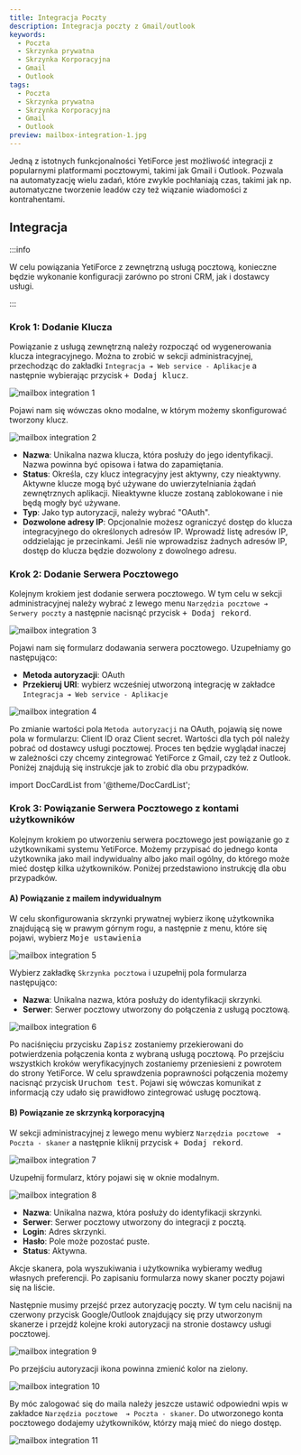```yaml
---
title: Integracja Poczty
description: Integracja poczty z Gmail/outlook
keywords:
  - Poczta
  - Skrzynka prywatna
  - Skrzynka Korporacyjna
  - Gmail
  - Outlook
tags:
  - Poczta
  - Skrzynka prywatna
  - Skrzynka Korporacyjna
  - Gmail
  - Outlook
preview: mailbox-integration-1.jpg
---
```


Jedną z istotnych funkcjonalności YetiForce jest możliwość integracji z popularnymi platformami pocztowymi, takimi jak Gmail i Outlook. Pozwala na automatyzację wielu zadań, które zwykle pochłaniają czas, takimi jak np. automatyczne tworzenie leadów czy też wiązanie wiadomości z kontrahentami.

## Integracja

:::info

W celu powiązania YetiForce z zewnętrzną usługą pocztową, konieczne będzie wykonanie konfiguracji zarówno po stroni CRM, jak i dostawcy usługi.

:::

### Krok 1: Dodanie Klucza

Powiązanie z usługą zewnętrzną należy rozpocząć od wygenerowania klucza integracyjnego. Można to zrobić w sekcji administracyjnej, przechodząc do zakładki `Integracja ➔ Web service - Aplikacje` a następnie wybierając przycisk <kbd>+ Dodaj klucz</kbd>.

![mailbox integration 1](mailbox-integration-1.jpg)

Pojawi nam się wówczas okno modalne, w którym możemy skonfigurować tworzony klucz.

![mailbox integration 2](mailbox-integration-2.jpg)

- **Nazwa**: Unikalna nazwa klucza, która posłuży do jego identyfikacji. Nazwa powinna być opisowa i łatwa do zapamiętania.
- **Status**: Określa, czy klucz integracyjny jest aktywny, czy nieaktywny. Aktywne klucze mogą być używane do uwierzytelniania żądań zewnętrznych aplikacji. Nieaktywne klucze zostaną zablokowane i nie będą mogły być używane.
- **Typ**: Jako typ autoryzacji, należy wybrać "OAuth".
- **Dozwolone adresy IP**: Opcjonalnie możesz ograniczyć dostęp do klucza integracyjnego do określonych adresów IP. Wprowadź listę adresów IP, oddzielając je przecinkami. Jeśli nie wprowadzisz żadnych adresów IP, dostęp do klucza będzie dozwolony z dowolnego adresu.

### Krok 2: Dodanie Serwera Pocztowego

Kolejnym krokiem jest dodanie serwera pocztowego. W tym celu w sekcji administracyjnej należy wybrać z lewego menu `Narzędzia pocztowe ➔ Serwery poczty` a następnie nacisnąć przycisk <kbd>+ Dodaj rekord</kbd>.

![mailbox integration 3](mailbox-integration-3.jpg)

Pojawi nam się formularz dodawania serwera pocztowego. Uzupełniamy go następująco:

- **Metoda autoryzacji**: OAuth
- **Przekieruj URI**: wybierz wcześniej utworzoną integrację w zakładce `Integracja ➔ Web service - Aplikacje`

![mailbox integration 4](mailbox-integration-4.jpg)

Po zmianie wartości pola `Metoda autoryzacji` na OAuth, pojawią się nowe pola w formularzu: Client ID oraz Client secret. Wartości dla tych pól należy pobrać od dostawcy usługi pocztowej. Proces ten będzie wyglądał inaczej w zależności czy chcemy zintegrować YetiForce z Gmail, czy też z Outlook. Poniżej znajdują się instrukcje jak to zrobić dla obu przypadków.

import DocCardList from '@theme/DocCardList';

<DocCardList />

### Krok 3: Powiązanie Serwera Pocztowego z kontami użytkowników

Kolejnym krokiem po utworzeniu serwera pocztowego jest powiązanie go z użytkownikami systemu YetiForce. Możemy przypisać do jednego konta użytkownika jako mail indywidualny albo jako mail ogólny, do którego może mieć dostęp kilka użytkowników. Poniżej przedstawiono instrukcję dla obu przypadków.

#### A) Powiązanie z mailem indywidualnym

W celu skonfigurowania skrzynki prywatnej wybierz ikonę użytkownika znajdującą się w prawym górnym rogu, a następnie z menu, które się pojawi, wybierz <kbd>Moje ustawienia</kbd>

![mailbox integration 5](mailbox-integration-5.jpg)

Wybierz zakładkę `Skrzynka pocztowa` i uzupełnij pola formularza następująco:

- **Nazwa**: Unikalna nazwa, która posłuży do identyfikacji skrzynki.
- **Serwer**: Serwer pocztowy utworzony do połączenia z usługą pocztową.

![mailbox integration 6](mailbox-integration-6.jpg)

Po naciśnięciu przycisku <kbd>Zapisz</kbd> zostaniemy przekierowani do potwierdzenia połączenia konta z wybraną usługą pocztową. Po przejściu wszystkich kroków weryfikacyjnych zostaniemy przeniesieni z powrotem do strony YetiForce. W celu sprawdzenia poprawności połączenia możemy nacisnąć przycisk <kbd>Uruchom test</kbd>. Pojawi się wówczas komunikat z informacją czy udało się prawidłowo zintegrować usługę pocztową.

#### B) Powiązanie ze skrzynką korporacyjną

W sekcji administracyjnej z lewego menu wybierz `Narzędzia pocztowe  ➔ Poczta - skaner` a następnie kliknij przycisk <kbd>+ Dodaj rekord</kbd>.

![mailbox integration 7](mailbox-integration-7.jpg)

Uzupełnij formularz, który pojawi się w oknie modalnym.

![mailbox integration 8](mailbox-integration-8.jpg)

- **Nazwa**: Unikalna nazwa, która posłuży do identyfikacji skrzynki.
- **Serwer**: Serwer pocztowy utworzony do integracji z pocztą.
- **Login**: Adres skrzynki.
- **Hasło**: Pole może pozostać puste.
- **Status**: Aktywna.

Akcje skanera, pola wyszukiwania i użytkownika wybieramy według własnych preferencji. Po zapisaniu formularza nowy skaner poczty pojawi się na liście.

Następnie musimy przejść przez autoryzację poczty. W tym celu naciśnij na czerwony przycisk Google/Outlook znajdujący się przy utworzonym skanerze i przejdź kolejne kroki autoryzacji na stronie dostawcy usługi pocztowej.

![mailbox integration 9](mailbox-integration-9.jpg)

Po przejściu autoryzacji ikona powinna zmienić kolor na zielony.

![mailbox integration 10](mailbox-integration-10.jpg)

By móc zalogować się do maila należy jeszcze ustawić odpowiedni wpis w zakładce `Narzędzia pocztowe  ➔ Poczta - skaner`. Do utworzonego konta pocztowego dodajemy użytkowników, którzy mają mieć do niego dostęp.

![mailbox integration 11](mailbox-integration-11.jpg)
